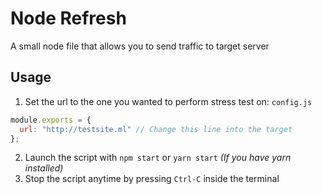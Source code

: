 # Node Refresh
A small node file that allows you to send traffic to target server

## Usage
1. Set the url to the one you wanted to perform stress test on:
`config.js`
```js
module.exports = {
  url: "http://testsite.ml" // Change this line into the target
};

```

2. Launch the script with `npm start` or `yarn start` _(If you have yarn installed)_
1. Stop the script anytime by pressing `Ctrl-C` inside the terminal